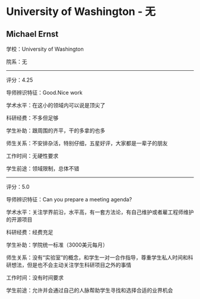# University of Washington - 无

## Michael Ernst

学校：University of Washington

院系：无

* * *

评分：4.25

导师辨识特征：Good.Nice work

学术水平：在这小的领域内可以说是顶尖了

科研经费：不多但足够

学生补助：跟周围的齐平，干的多拿的也多

师生关系：不安排杂活，特别仔细，五星好评，大家都是一辈子的朋友

工作时间：无硬性要求

学生前途：领域限制，总体不错

* * *

评分：5.0

导师辨识特征：Can you prepare a meeting agenda?

学术水平：关注学界前沿，水平高，有一套方法论，有自己维护或者雇工程师维护的开源项目

科研经费：经费充足

学生补助：学院统一标准（3000美元每月）

师生关系：没有“实验室”的概念，和学生一对一合作指导，尊重学生私人时间和科研想法，但是也不会主动关注学生科研项目之外的事情

工作时间：没有时间要求

学生前途：允许并会通过自己的人脉帮助学生寻找和选择合适的业界机会